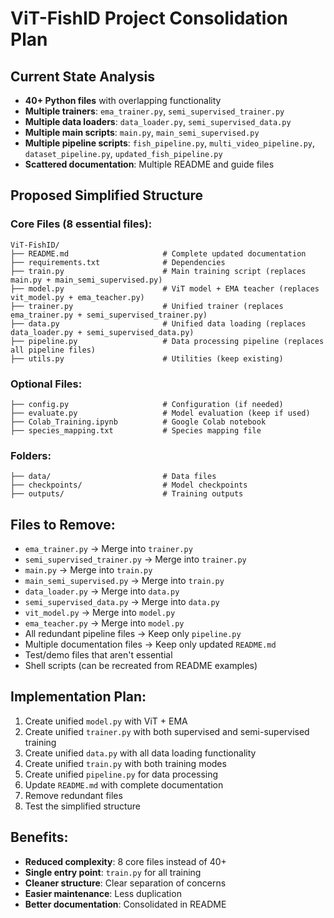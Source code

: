 # ViT-FishID Project Consolidation Plan

## Current State Analysis
- **40+ Python files** with overlapping functionality
- **Multiple trainers**: `ema_trainer.py`, `semi_supervised_trainer.py`
- **Multiple data loaders**: `data_loader.py`, `semi_supervised_data.py`
- **Multiple main scripts**: `main.py`, `main_semi_supervised.py`
- **Multiple pipeline scripts**: `fish_pipeline.py`, `multi_video_pipeline.py`, `dataset_pipeline.py`, `updated_fish_pipeline.py`
- **Scattered documentation**: Multiple README and guide files

## Proposed Simplified Structure

### Core Files (8 essential files):
```
ViT-FishID/
├── README.md                     # Complete updated documentation
├── requirements.txt              # Dependencies
├── train.py                      # Main training script (replaces main.py + main_semi_supervised.py)
├── model.py                      # ViT model + EMA teacher (replaces vit_model.py + ema_teacher.py)
├── trainer.py                    # Unified trainer (replaces ema_trainer.py + semi_supervised_trainer.py)
├── data.py                       # Unified data loading (replaces data_loader.py + semi_supervised_data.py)
├── pipeline.py                   # Data processing pipeline (replaces all pipeline files)
├── utils.py                      # Utilities (keep existing)
```

### Optional Files:
```
├── config.py                     # Configuration (if needed)
├── evaluate.py                   # Model evaluation (keep if used)
├── Colab_Training.ipynb          # Google Colab notebook
├── species_mapping.txt           # Species mapping file
```

### Folders:
```
├── data/                         # Data files
├── checkpoints/                  # Model checkpoints
├── outputs/                      # Training outputs
```

## Files to Remove:
- `ema_trainer.py` → Merge into `trainer.py`
- `semi_supervised_trainer.py` → Merge into `trainer.py`
- `main.py` → Merge into `train.py`
- `main_semi_supervised.py` → Merge into `train.py`
- `data_loader.py` → Merge into `data.py`
- `semi_supervised_data.py` → Merge into `data.py`
- `vit_model.py` → Merge into `model.py`
- `ema_teacher.py` → Merge into `model.py`
- All redundant pipeline files → Keep only `pipeline.py`
- Multiple documentation files → Keep only updated `README.md`
- Test/demo files that aren't essential
- Shell scripts (can be recreated from README examples)

## Implementation Plan:
1. Create unified `model.py` with ViT + EMA
2. Create unified `trainer.py` with both supervised and semi-supervised training
3. Create unified `data.py` with all data loading functionality
4. Create unified `train.py` with both training modes
5. Create unified `pipeline.py` for data processing
6. Update `README.md` with complete documentation
7. Remove redundant files
8. Test the simplified structure

## Benefits:
- **Reduced complexity**: 8 core files instead of 40+
- **Single entry point**: `train.py` for all training
- **Cleaner structure**: Clear separation of concerns
- **Easier maintenance**: Less duplication
- **Better documentation**: Consolidated in README
